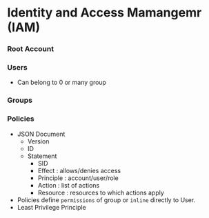 # Identity and Access Mamangemr (IAM)

### Root Account
### Users
- Can belong to 0 or many group
### Groups
### Policies
- JSON Document
  - Version
  - ID
  - Statement
    - SID
    - Effect : allows/denies access
    - Principle : account/user/role
    - Action : list of actions
    - Resource : resources to which actions apply
- Policies define `permissions` of group or `inline` directly to User. 
- Least Privilege Principle
